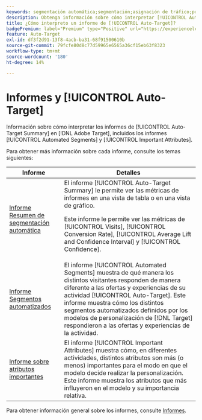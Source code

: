 ```yaml
---
keywords: segmentación automática;segmentación;asignación de tráfico;preguntas más frecuentes;faq;solución de problemas;informes;informes;informe de resumen de segmentación automática;informe de resumen;segmentos automatizados;atributos importantes
description: Obtenga información sobre cómo interpretar [!UICONTROL Auto-Target] informes de actividad en  [!DNL Target].
title: ¿Cómo interpreto un informe de [!UICONTROL Auto-Target]?
badgePremium: label="Premium" type="Positive" url="https://experienceleague.adobe.com/docs/target/using/introduction/intro.html?lang=es#premium newtab=true" tooltip="Consulte qué se incluye en Target Premium."
feature: Auto-Target
exl-id: df3f2d91-13f8-4acb-ba31-68f91500610b
source-git-commit: 79fcfe80d8c77d59965e6565a36cf15eb63f8323
workflow-type: tm+mt
source-wordcount: '180'
ht-degree: 14%

---
```


# Informes y [!UICONTROL Auto-Target]

Información sobre cómo interpretar los informes de [!UICONTROL Auto-Target Summary] en [!DNL Adobe Target], incluidos los informes [!UICONTROL Automated Segments] y [!UICONTROL Important Attributes].

Para obtener más información sobre cada informe, consulte los temas siguientes:

| Informe | Detalles |
| --- | --- |
| [Informe Resumen de segmentación automática](/help/main/c-reports/personalization-reports/auto-target-summary-report.md) | El informe [!UICONTROL Auto-Target Summary] le permite ver las métricas de informes en una vista de tabla o en una vista de gráfico.<P>Este informe le permite ver las métricas de [!UICONTROL Visits], [!UICONTROL Conversion Rate], [!UICONTROL Average Lift and Confidence Interval] y [!UICONTROL Confidence]. |
| [Informe Segmentos automatizados](/help/main/c-reports/c-personalization-insights-reports/automated-segments-report.md) | El informe [!UICONTROL Automated Segments] muestra de qué manera los distintos visitantes responden de manera diferente a las ofertas y experiencias de su actividad [!UICONTROL Auto-Target]. Este informe muestra cómo los distintos segmentos automatizados definidos por los modelos de personalización de [!DNL Target] respondieron a las ofertas y experiencias de la actividad. |
| [Informe sobre atributos importantes](/help/main/c-reports/c-personalization-insights-reports/important-attributes-report.md) | El informe [!UICONTROL Important Attributes] muestra cómo, en diferentes actividades, distintos atributos son más (o menos) importantes para el modo en que el modelo decide realizar la personalización. Este informe muestra los atributos que más influyeron en el modelo y su importancia relativa. |

Para obtener información general sobre los informes, consulte [Informes](/help/main/c-reports/reports.md).
